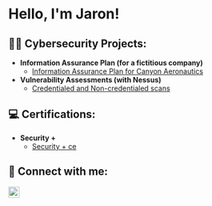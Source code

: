 <h1>Hello, I'm Jaron! <br/> 

<h2>👨‍💻 Cybersecurity Projects:</h2>

- <b>Information Assurance Plan (for a fictitious company)</b>
  - [Information Assurance Plan for Canyon Aeronautics](https://github.com/joshmadakor1/Algorithms-Practice)
- <b>Vulnerability Assessments (with Nessus)</b>
  - [Credentialed and Non-credentialed scans](https://github.com/joshmadakor1/4chan-Image-Analysis-Middleware-C964)</b>

<h2> 💻 Certifications:</h2>

- <b>Security +</b>
  - [Security + ce ](https://github.com/joshmadakor1/Algorithms-Practice)


<h2> 🤳 Connect with me:</h2>

[<img align="left" alt="JoshMadakor | LinkedIn" width="22px" src="https://cdn.jsdelivr.net/npm/simple-icons@v3/icons/linkedin.svg" />][linkedin]


[linkedin]: https://www.linkedin.com/in/jaron-edwards-02672119b/

<!--

Here are some ideas to get you started:

- 🔭 I’m currently working on ...
- 🌱 I’m currently learning ...
- 👯 I’m looking to collaborate on ...
- 🤔 I’m looking for help with ...
- 💬 Ask me about ...
- 📫 How to reach me: ...
- 😄 Pronouns: ...
- ⚡ Fun fact: ...
-->
